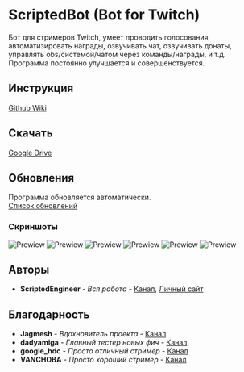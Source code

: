 # ScriptedBot (Bot for Twitch)

Бот для стримеров Twitch, умеет проводить голосования, автоматизировать награды, озвучивать чат, озвучивать донаты, управлять obs/системой/чатом через команды/награды, и т.д.<br> 
Программа постоянно улучшается и совершенствуется.

## Инструкция

[Github Wiki](https://github.com/ArhScriptEngineer/TwitchBot/wiki)

## Скачать

[Google Drive](https://drive.google.com/open?id=1njbVh6DhDaKW85HdIEzst5xULQYcN_Rm)

## Обновления

Программа обновляется автоматически.<br>
[Список обновлений](https://github.com/ArhScriptEngineer/TwitchBot/wiki/0.Обновления)

### Скриншоты

![Prewiew](https://sun9-45.userapi.com/Z8B1Xk39SFuRh39iG9URlVrylpXdbMICU9mIyw/K_yK6eq2rmE.jpg "Окно подключения")
![Prewiew](https://sun9-22.userapi.com/_9cck3rlyrVDXvDsfVBBQX1trw4y_5sW3oTfuw/AACBDlHtqQw.jpg "Вкладка настройки голосования")
![Prewiew](https://sun9-11.userapi.com/ww7NKsxIX_NtFtsW-QpN__YKnV4AP0AI6Nf-EA/m3weKBJd13E.jpg "Вкладка настройки озвучивания")
![Prewiew](https://sun9-27.userapi.com/hv6vIS1v0fYGQ0oyGG1zn3YqObbSUIzAEXD35Q/gKFFPDUFKUo.jpg "Вкладка автоматизации наград")
![Prewiew](https://sun9-30.userapi.com/GBRU7bvh2m8i2CfPC1GhwPKM_WVUK3YWOAjWLQ/1iLHNvaBUiU.jpg "Вкладка настройки своих команд")
![Prewiew](https://sun9-67.userapi.com/IF_0x-5zCN0WFJDy7IyHzTUtjMvtWE4mV6usWA/BodoCVx0W3c.jpg "Вкладка настроек")

## Авторы

* **ScriptedEngineer** - *Вся работа* - [Канал](https://www.twitch.tv/scriptedengineer), [Личный сайт](https://wsxz.ru/)

## Благодарность

* **Jagmesh** - *Вдохновитель проекта* - [Канал](https://www.twitch.tv/jagmesh)
* **dadyamiga** - *Главный тестер новых фич* - [Канал](https://www.twitch.tv/dadyamiga)
* **google_hdc** - *Просто отличный стример* - [Канал](https://www.twitch.tv/google_hdc)
* **VANCHOBA** - *Просто хороший стример* - [Канал](https://www.twitch.tv/vanchoba)
